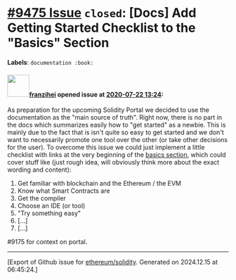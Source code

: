 # [\#9475 Issue](https://github.com/ethereum/solidity/issues/9475) `closed`: [Docs] Add Getting Started Checklist to the "Basics" Section
**Labels**: `documentation :book:`


#### <img src="https://avatars.githubusercontent.com/u/41991517?u=d38fd5e811dbe132e39a53055c0f42da30820216&v=4" width="50">[franzihei](https://github.com/franzihei) opened issue at [2020-07-22 13:24](https://github.com/ethereum/solidity/issues/9475):

As preparation for the upcoming Solidity Portal we decided to use the documentation as the "main source of truth". Right now, there is no part in the docs which summarizes easily how to "get started" as a newbie. This is mainly due to the fact that is isn't quite so easy to get started and we don't want to necessarily promote one tool over the other (or take other decisions for the user). To overcome this issue we could just implement a little checklist with links at the very beginning of the [basics section](https://solidity.readthedocs.io/en/v0.6.11/introduction-to-smart-contracts.html), which could cover stuff like (just rough idea, will obviously think more about the exact wording and content):

1. Get familiar with blockchain and the Ethereum / the EVM
2. Know what Smart Contracts are
3. Get the compiler
4. Choose an IDE (or tool)
5. "Try something easy"
6. [...]
7. [...]

#9175 for context on portal.




-------------------------------------------------------------------------------



[Export of Github issue for [ethereum/solidity](https://github.com/ethereum/solidity). Generated on 2024.12.15 at 06:45:24.]
